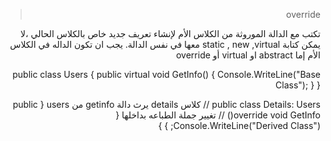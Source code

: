 <div dir="rtl">

> override

تكتب مع الدالة الموروثة من الكلاس الأم لإنشاء تعريف جديد خاص بالكلاس الحالي ،لا يمكن كتابة static , new ,virtual معها في نفس الدالة.
يجب ان تكون الداله في الكلاس الأم إما abstract او virtual أو override


public class Users 
{
    public virtual void GetInfo()
    {
       Console.WriteLine("Base Class");
    }
}

public class Details: Users // كلاس details يرث دالة getinfo من users
{
    public override void GetInfo() // تغيير جملة الطباعه بداخلها
    {
       Console.WriteLine("Derived Class");
    }
}


<div>